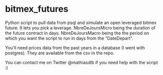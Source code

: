 # bitmex_futures

Python script to pull data from psql and simulate an open leveraged bitmex future. 
It lets you pick a leverage.
NbreDeJoursMicro being the duration of the future contract in days.
NbreDeJoursMacro being the the period on which you want the script to run in days from the "DateDepart".

You'll need prices data from the past years in a database (I went with postgres). They are available from the csv in the repo.





You can contact me on Twitter @mathiasdlb if you need help with the script :)
